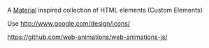 A [Material](http://www.google.com/design/spec/) inspired collection of HTML elements (Custom Elements)

Use http://www.google.com/design/icons/

https://github.com/web-animations/web-animations-js/
